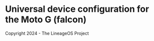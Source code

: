 Universal device configuration for the Moto G (falcon)
===============================

Copyright 2024 - The LineageOS Project
